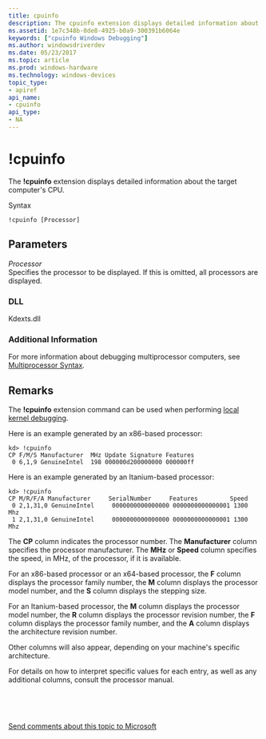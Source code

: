 ```yaml
---
title: cpuinfo
description: The cpuinfo extension displays detailed information about the target computer's CPU.
ms.assetid: 1e7c348b-0de8-4925-b0a9-300391b6064e
keywords: ["cpuinfo Windows Debugging"]
ms.author: windowsdriverdev
ms.date: 05/23/2017
ms.topic: article
ms.prod: windows-hardware
ms.technology: windows-devices
topic_type:
- apiref
api_name:
- cpuinfo
api_type:
- NA
---
```


# !cpuinfo


The **!cpuinfo** extension displays detailed information about the target computer's CPU.

Syntax

```
!cpuinfo [Processor] 
```

## <span id="ddk__cpuinfo_dbg"></span><span id="DDK__CPUINFO_DBG"></span>Parameters


<span id="_______Processor______"></span><span id="_______processor______"></span><span id="_______PROCESSOR______"></span> *Processor*   
Specifies the processor to be displayed. If this is omitted, all processors are displayed.

### <span id="DLL"></span><span id="dll"></span>DLL

Kdexts.dll

### <span id="Additional_Information"></span><span id="additional_information"></span><span id="ADDITIONAL_INFORMATION"></span>Additional Information

For more information about debugging multiprocessor computers, see [Multiprocessor Syntax](multiprocessor-syntax.md).

Remarks
-------

The **!cpuinfo** extension command can be used when performing [local kernel debugging](performing-local-kernel-debugging.md).

Here is an example generated by an x86-based processor:

```
kd> !cpuinfo
CP F/M/S Manufacturer  MHz Update Signature Features 
 0 6,1,9 GenuineIntel  198 000000d200000000 000000ff 
```

Here is an example generated by an Itanium-based processor:

```
kd> !cpuinfo
CP M/R/F/A Manufacturer     SerialNumber     Features         Speed
 0 2,1,31,0 GenuineIntel     0000000000000000 0000000000000001 1300 Mhz
 1 2,1,31,0 GenuineIntel     0000000000000000 0000000000000001 1300 Mhz
```

The **CP** column indicates the processor number. The **Manufacturer** column specifies the processor manufacturer. The **MHz** or **Speed** column specifies the speed, in MHz, of the processor, if it is available.

For an x86-based processor or an x64-based processor, the **F** column displays the processor family number, the **M** column displays the processor model number, and the **S** column displays the stepping size.

For an Itanium-based processor, the **M** column displays the processor model number, the **R** column displays the processor revision number, the **F** column displays the processor family number, and the **A** column displays the architecture revision number.

Other columns will also appear, depending on your machine's specific architecture.

For details on how to interpret specific values for each entry, as well as any additional columns, consult the processor manual.

 

 

[Send comments about this topic to Microsoft](mailto:wsddocfb@microsoft.com?subject=Documentation%20feedback%20[debugger\debugger]:%20!cpuinfo%20%20RELEASE:%20%285/15/2017%29&body=%0A%0APRIVACY%20STATEMENT%0A%0AWe%20use%20your%20feedback%20to%20improve%20the%20documentation.%20We%20don't%20use%20your%20email%20address%20for%20any%20other%20purpose,%20and%20we'll%20remove%20your%20email%20address%20from%20our%20system%20after%20the%20issue%20that%20you're%20reporting%20is%20fixed.%20While%20we're%20working%20to%20fix%20this%20issue,%20we%20might%20send%20you%20an%20email%20message%20to%20ask%20for%20more%20info.%20Later,%20we%20might%20also%20send%20you%20an%20email%20message%20to%20let%20you%20know%20that%20we've%20addressed%20your%20feedback.%0A%0AFor%20more%20info%20about%20Microsoft's%20privacy%20policy,%20see%20http://privacy.microsoft.com/default.aspx. "Send comments about this topic to Microsoft")




